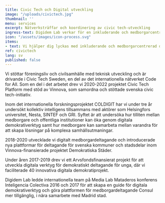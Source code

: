 ```yaml
---
title: Civic Tech och Digital utveckling
image: "/uploads/civictech.jpg"
thumbnail: ''
menu: services
excerpt: Nätverksträffar och koordinering av civic tech-utveckling
ingress-text: Digidem Lab verkar för en inkluderande och medborgarcentrerad digital utveckling.
icon: "/assets/images/icon-process.svg"
items:
- text: Vi hjälper dig lyckas med inkluderande och medborgarcentrerad digital utveckling! Tillsammans med våra partners inom Civic Tech Sweden driver vi projekt och utvecklar digital teknik för medborgardeltagande.
ref: civictech
lang: sv
published: false
---
```


Vi stöttar föreningsliv och civilsamhälle med teknisk utveckling och är drivande i Civic Tech Sweden, en del av det internationella nätverket Code for All. Som en del i det arbetet drev vi 2020-2022 projektet Civic Tech Platform med stöd av Vinnova, som samordna och stöttade svenska civic tech-initiativ.

Inom det internationella forskningsprojektet COLDIGIT har vi under tre år undersökt kollektiv intelligens tillsammans med aktörer som Helsingfors universitet, Nesta, SINTEF och GRI. Syftet är att undersöka hur tilliten mellan medborgare och offentliga institutioner kan öka genom digitala demokrativerktyg samt hur medborgare kan samarbeta mellan varandra för att skapa lösningar på komplexa samhällsutmaningar.

2018-2020 utvecklade vi digitalt medborgardeltagande och introducerade nya plattformar för deltagande för svenska kommuner och stadsdelar inom Vinnova-finansierade projektet Demokratiska Städer.

Under åren 2017-2019 drev vi ett Arvsfondsfinansierat projekt för att utveckla digitala verktyg för
demokratiskt deltagande för unga, där vi faciliterade 40 innovativa digitala demokratiprojekt.

Digidem Lab ledde internationella team på Media Lab Mataderos konferens Inteligencia Colectiva 2016 och 2017 för att skapa en guide för digitala demokrativerktyg och göra plattformen för medborgardeltagande Consul mer tillgänglig, i nära samarbete med Madrid stad.
